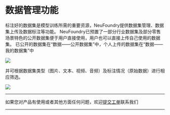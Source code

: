 # 数据管理功能

标注好的数据集是模型训练所需的重要资源，NeuFoundry提供数据集管理、数据集上传及数据标注等功能。
NeuFoundry已预置了一部分行业数据集及部分零售场景特色的公开数据集便于用户直接使用，用户也可以直接上传自己使用的数据集。
已公开的数据集在“数据——公开数据集”中，个人上传的数据集在“数据——我的数据集”中

![](http://storage.jd.com/doc-image/NeuFoundry-AIOT/8.1.4/8.1.4.2/1.png)

并可根据数据集类型（图片、文本、视频、音频）及标注情况（原始数据）进行相应筛选。

![](http://storage.jd.com/doc-image/NeuFoundry-AIOT/8.1.4/8.1.4.2/2.png)

---

如果您对产品有使用或者其他方面任何问题，欢迎[提交工单](http://neuhub.jd.com/workorder/init/2/NeuFoundry%E7%A5%9E%E9%93%B8%E5%B9%B3%E5%8F%B0)联系我们

---
